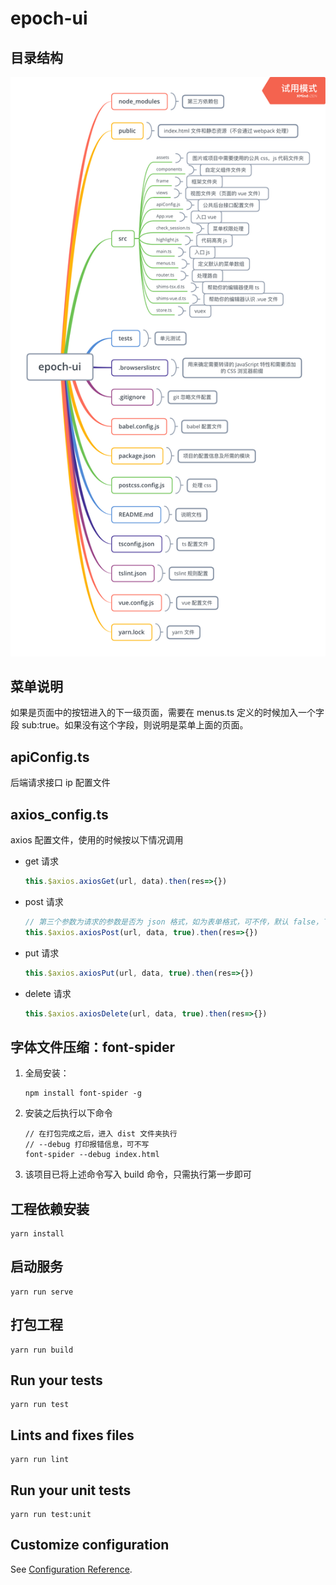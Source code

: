# epoch-ui

## 目录结构
![目录结构](./public/directory_structure.png)

## 菜单说明
如果是页面中的按钮进入的下一级页面，需要在 menus.ts 定义的时候加入一个字段 sub:true。如果没有这个字段，则说明是菜单上面的页面。

## apiConfig.ts
后端请求接口 ip 配置文件

## axios_config.ts
axios 配置文件，使用的时候按以下情况调用
- get 请求
    ```javascript
    this.$axios.axiosGet(url, data).then(res=>{})
    ```
- post 请求
    ```javascript
    // 第三个参数为请求的参数是否为 json 格式，如为表单格式，可不传，默认 false，下同。
    this.$axios.axiosPost(url, data, true).then(res=>{})
    ```
- put 请求
    ```javascript
    this.$axios.axiosPut(url, data, true).then(res=>{})
    ```
- delete 请求
    ```javascript
    this.$axios.axiosDelete(url, data, true).then(res=>{})
    ```

## 字体文件压缩：font-spider
1. 全局安装：
    ```
    npm install font-spider -g
    ```
2. 安装之后执行以下命令
    ```
    // 在打包完成之后，进入 dist 文件夹执行
    // --debug 打印报错信息，可不写
    font-spider --debug index.html
    ```

3. 该项目已将上述命令写入 build 命令，只需执行第一步即可

## 工程依赖安装
```
yarn install
```

## 启动服务
```
yarn run serve
```

## 打包工程
```
yarn run build
```

## Run your tests
```
yarn run test
```

## Lints and fixes files
```
yarn run lint
```

## Run your unit tests
```
yarn run test:unit
```

## Customize configuration
See [Configuration Reference](https://cli.vuejs.org/config/).
